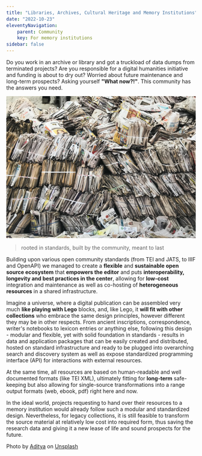```yaml
---
title: "Libraries, Archives, Cultural Heritage and Memory Institutions"
date: "2022-10-23"
eleventyNavigation:
    parent: Community
    key: For memory institutions
sidebar: false
---
```


Do you work in an archive or library and got a truckload of data dumps from terminated projects? Are you responsible for a digital humanities initiative and funding is about to dry out? Worried about future maintenance and long-term prospects? Asking yourself **"What now?!"**. This community has the answers you need.

![](/img/aditya-dvPd91Pdh5c-unsplash.jpg)

> rooted in standards, built by the community, meant to last

Building upon various open community standards (from TEI and JATS, to IIIF and OpenAPI) we managed to create a **flexible** and **sustainable open source ecosystem** that **empowers the editor** and puts **interoperability, longevity and best practices in the center**, allowing for **low-cost** integration and maintenance as well as co-hosting of **heterogeneous resources** in a shared infrastructure. 

Imagine a universe, where a digital publication can be assembled very much **like playing with Lego** blocks, and, like Lego, it **will fit with other collections** who embrace the same design principles, however different they may be in other respects. From ancient inscriptions, correspondence, writer's notebooks to lexicon entries or anything else, following this design - modular and flexible, yet with solid foundation in standards - results in data and application packages that can be easily created and distributed, hosted on standard infrastructure and ready to be plugged into overarching search and discovery system as well as expose standardized programming interface (API) for interactions with external resources.

At the same time, all resources are based on human-readable and well documented formats (like TEI XML), ultimately fitting for **long-term** safe-keeping but also allowing for single-source transformations into a range output formats (web, ebook, pdf) right here and now.

In the ideal world, projects requesting to hand over their resources to a memory institution would already follow such a modular and standardized design. Nevertheless, for legacy collections, it is still feasible to transform the source material at relatively low cost into required form, thus saving the research data and giving it a new lease of life and sound prospects for the future.


Photo by <a href="https://unsplash.com/ja/@adidhotre?utm_source=unsplash&utm_medium=referral&utm_content=creditCopyText">Aditya</a> on <a href="https://unsplash.com/s/photos/archive?utm_source=unsplash&utm_medium=referral&utm_content=creditCopyText">Unsplash</a>